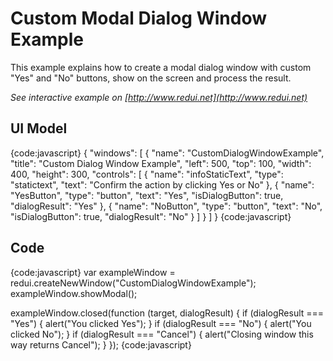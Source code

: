# Custom Modal Dialog Window Example

This example explains how to create a modal dialog window with custom "Yes" and "No" buttons, show on the screen and process the result.

_See interactive example on [http://www.redui.net](http://www.redui.net)_

## UI Model

{code:javascript}
{
    "windows": [
        {
            "name": "CustomDialogWindowExample",
            "title": "Custom Dialog Window Example",
            "left": 500,
            "top": 100,
            "width": 400,
            "height": 300,
            "controls": [
                {
                    "name": "infoStaticText",
                    "type": "statictext",
                    "text": "Confirm the action by clicking Yes or No"
                },
                {
                    "name": "YesButton",
                    "type": "button",
                    "text": "Yes",
                    "isDialogButton": true,
                    "dialogResult": "Yes"
                },
                {
                    "name": "NoButton",
                    "type": "button",
                    "text": "No",
                    "isDialogButton": true,
                    "dialogResult": "No"
                }
            ]
        }
    ]
}
{code:javascript}

## Code

{code:javascript}
var exampleWindow = redui.createNewWindow("CustomDialogWindowExample");
exampleWindow.showModal();

exampleWindow.closed(function (target, dialogResult) {
	if (dialogResult === "Yes") {
		alert("You clicked Yes");
	}
	if (dialogResult === "No") {
		alert("You clicked No");
	}
	if (dialogResult === "Cancel") {
		alert("Closing window this way returns Cancel");
	}
});
{code:javascript}
